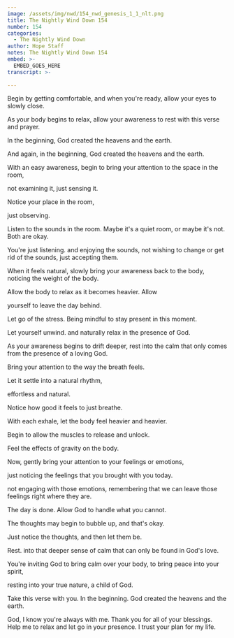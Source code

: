 ```yaml
---
image: /assets/img/nwd/154_nwd_genesis_1_1_nlt.png
title: The Nightly Wind Down 154
number: 154
categories:
  - The Nightly Wind Down
author: Hope Staff
notes: The Nightly Wind Down 154
embed: >-
  EMBED_GOES_HERE
transcript: >-
  
---
```

Begin by getting comfortable, and when you're ready, allow your eyes to slowly close.

As your body begins to relax, allow your awareness to rest with this verse and prayer.

In the beginning, God created the heavens and the earth.

And again, in the beginning, God created the heavens and the earth.

With an easy awareness, begin to bring your attention to the space in the room,

not examining it, just sensing it.

Notice your place in the room,

just observing.

Listen to the sounds in the room. Maybe it's a quiet room, or maybe it's not. Both are okay.

You're just listening. and enjoying the sounds, not wishing to change or get rid of the sounds, just accepting them.

When it feels natural, slowly bring your awareness back to the body, noticing the weight of the body.

Allow the body to relax as it becomes heavier. Allow

yourself to leave the day behind.

Let go of the stress. Being mindful to stay present in this moment.

Let yourself unwind. and naturally relax in the presence of God.

As your awareness begins to drift deeper, rest into the calm that only comes from the presence of a loving God.

Bring your attention to the way the breath feels.

Let it settle into a natural rhythm,

effortless and natural.

Notice how good it feels to just breathe.

With each exhale, let the body feel heavier and heavier.

Begin to allow the muscles to release and unlock.

Feel the effects of gravity on the body.

Now, gently bring your attention to your feelings or emotions,

just noticing the feelings that you brought with you today.

not engaging with those emotions, remembering that we can leave those feelings right where they are.

The day is done. Allow God to handle what you cannot.

The thoughts may begin to bubble up, and that's okay.

Just notice the thoughts, and then let them be.

Rest. into that deeper sense of calm that can only be found in God's love.

You're inviting God to bring calm over your body, to bring peace into your spirit,

resting into your true nature, a child of God.

Take this verse with you. In the beginning. God created the heavens and the earth.

God, I know you're always with me. Thank you for all of your blessings. Help me to relax and let go in your presence. I trust your plan for my life.

